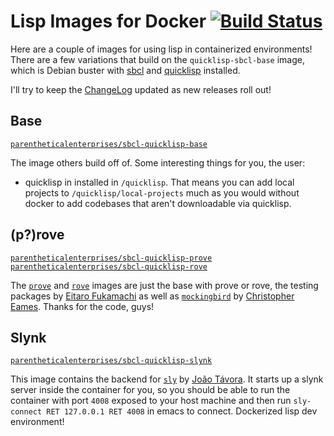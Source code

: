 # Lisp Images for Docker [![Build Status](https://travis-ci.org/fisxoj/lisp-images.svg?branch=master)](https://travis-ci.org/fisxoj/lisp-images)

Here are a couple of images for using lisp in containerized environments!  There are a few variations that build on the `quicklisp-sbcl-base` image, which is Debian buster with [sbcl](http://www.sbcl.org/) and [quicklisp](https://www.quicklisp.org/beta/) installed.

I'll try to keep the [ChangeLog](./ChangeLog) updated as new releases roll out!

## Base

[`parentheticalenterprises/sbcl-quicklisp-base`](https://hub.docker.com/r/parentheticalenterprises/sbcl-quicklisp-base/)

The image others build off of.  Some interesting things for you, the user:

* quicklisp in installed in `/quicklisp`.  That means you can add local projects to `/quicklisp/local-projects` much as you would without docker to add codebases that aren't downloadable via quicklisp.


## (p?)rove

[`parentheticalenterprises/sbcl-quicklisp-prove`](https://hub.docker.com/r/parentheticalenterprises/sbcl-quicklisp-prove/)
[`parentheticalenterprises/sbcl-quicklisp-rove`](https://hub.docker.com/r/parentheticalenterprises/sbcl-quicklisp-rove/)


The [`prove`](https://github.com/fukamachi/prove) and [`rove`](https://github.com/fukamachi/rove) images are just the base with prove or rove, the testing packages by [Eitaro Fukamachi](https://github.com/fukamachi) as well as [`mockingbird`](https://github.com/Chream/mockingbird) by [Christopher Eames](https://github.com/Chream).  Thanks for the code, guys!


## Slynk

[`parentheticalenterprises/sbcl-quicklisp-slynk`](https://hub.docker.com/r/parentheticalenterprises/sbcl-quicklisp-slynk/)


This image contains the backend for [`sly`](https://github.com/joaotavora/sly) by [João Távora](https://github.com/joaotavora).  It starts up a slynk server inside the container for you, so you should be able to run the container with port `4008` exposed to your host machine and then run `sly-connect RET 127.0.0.1 RET 4008` in emacs to connect.  Dockerized lisp dev environment!
